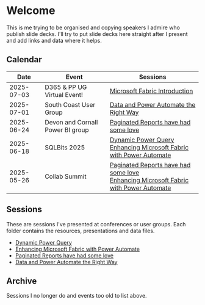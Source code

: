 # Welcome

This is me trying to be organised and copying speakers I admire who publish slide decks. I'll try to put slide decks here straight after I present and add links and data where it helps.

## Calendar

| Date | Event | Sessions |
| --- | --- | --- |
| 2025-07-03 | D365 & PP UG Virtual Event! |[Microsoft Fabric Introduction](<Microsoft Fabric Introduction>) |
| 2025-07-01 | South Coast User Group | [Data and Power Automate the Right Way](<Power Automate and Data>) |
| 2025-06-24 | Devon and Cornall Power BI group | [Paginated Reports have had some love](Paginated-Reports-have-had-some-love) |
| 2025-06-18 | SQLBits 2025 | [Dynamic Power Query](<Dynamic Power Query>)  <br>[Enhancing Microsoft Fabric with Power Automate](<Enhancing Fabric with Power Automate>) |
| 2025-05-26 | Collab Summit | [Paginated Reports have had some love](Paginated-Reports-have-had-some-love) <br> [Enhancing Microsoft Fabric with Power Automate](<Enhancing Fabric with Power Automate>)

## Sessions

These are sessions I've presented at conferences or user groups. Each folder contains the resources, presentations and data files. 

* [Dynamic Power Query](<Dynamic Power Query>)
* [Enhancing Microsoft Fabric with Power Automate](<Enhancing Fabric with Power Automate>)
* [Paginated Reports have had some love](Paginated-Reports-have-had-some-love)
* [Data and Power Automate the Right Way](<Power Automate and Data>)

## Archive

Sessions I no longer do and events too old to list above.